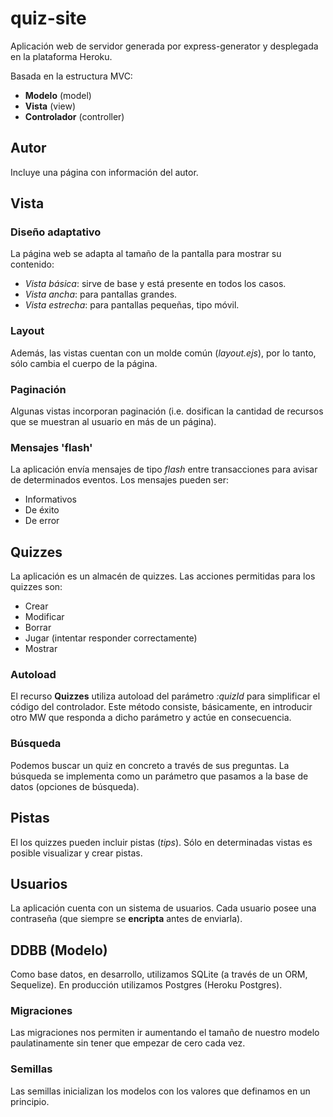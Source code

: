 # quiz-site
Aplicación web de servidor generada por express-generator y desplegada en la plataforma Heroku.

Basada en la estructura MVC:
* **Modelo** (model)
* **Vista** (view)
* **Controlador** (controller)
## Autor
Incluye una página con información del autor.
## Vista
### Diseño adaptativo
La página web se adapta al tamaño de la pantalla para mostrar su contenido:
* *Vista básica*: sirve de base y está presente en todos los casos.
* *Vista ancha*: para pantallas grandes.
* *Vista estrecha*: para pantallas pequeñas, tipo móvil.
### Layout
Además, las vistas cuentan con un molde común (*layout.ejs*), por lo tanto, sólo cambia el cuerpo de la página.
### Paginación
Algunas vistas incorporan paginación
(i.e. dosifican la cantidad de recursos que se muestran al usuario en más de un página).
### Mensajes 'flash'
La aplicación envía mensajes de tipo *flash* entre transacciones para avisar de determinados eventos.
Los mensajes pueden ser:
* Informativos
* De éxito
* De error
## Quizzes
La aplicación es un almacén de quizzes. Las acciones permitidas para los quizzes son:
* Crear
* Modificar
* Borrar
* Jugar (intentar responder correctamente)
* Mostrar
### Autoload
El recurso **Quizzes** utiliza autoload del parámetro *:quizId* para simplificar el código del controlador.
Este método consiste, básicamente, en introducir otro MW que responda a dicho parámetro y actúe en consecuencia.
### Búsqueda
Podemos buscar un quiz en concreto a través de sus preguntas.
La búsqueda se implementa como un parámetro que pasamos a la base de datos (opciones de búsqueda).
## Pistas
El los quizzes pueden incluir pistas (*tips*). Sólo en determinadas vistas es posible visualizar y crear pistas.
## Usuarios
La aplicación cuenta con un sistema de usuarios.
Cada usuario posee una contraseña (que siempre se **encripta** antes de enviarla).
## DDBB (Modelo)
Como base datos, en desarrollo, utilizamos SQLite (a través de un ORM, Sequelize).
En producción utilizamos Postgres (Heroku Postgres).
### Migraciones
Las migraciones nos permiten ir aumentando el tamaño de nuestro modelo paulatinamente sin tener que empezar de cero cada vez.
### Semillas
Las semillas inicializan los modelos con los valores que definamos en un principio.
